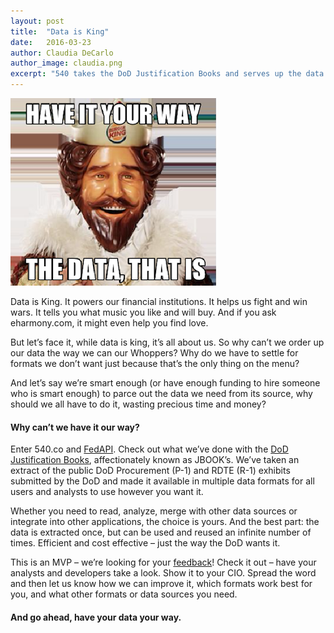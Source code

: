 ```yaml
---
layout: post
title:  "Data is King"
date:   2016-03-23
author: Claudia DeCarlo
author_image: claudia.png
excerpt: "540 takes the DoD Justification Books and serves up the data in different formats to satisfy the various needs of developers and analysts alike."
---
```

![HEADER IMAGE](/assets/blog/data-is-king/king.png)

Data is King.  It powers our financial institutions. It helps us fight and win wars. It tells you what music you like and will buy.  And if you ask eharmony.com, it might even help you find love.

But let’s face it, while data is king, it’s all about us.  So why can’t we order up our data the way we can our Whoppers?  Why do we have to settle for formats we don’t want just because that’s the only thing on the menu?  

And let’s say we’re smart enough (or have enough funding to hire someone who is smart enough) to parce out the data we need from its source, why should we all have to do it, wasting precious time and money?  

#### Why can’t we have it our way?

Enter 540.co and [FedAPI](https://fedapi.com). Check out what we’ve done with the [DoD Justification Books](https://jbooks.fedapi.io), affectionately known as JBOOK’s.  We’ve taken an extract of the public DoD Procurement (P-1) and RDTE (R-1) exhibits submitted by the DoD and made it available in multiple data formats for all users and analysts to use however you want it.  

Whether you need to read, analyze, merge with other data sources or integrate into other applications, the choice is yours. And the best part:  the data is extracted once, but can be used and reused an infinite number of times.  Efficient and cost effective – just the way the DoD wants it.  

This is an MVP – we’re looking for your <a href="mailto:claudia@540.co" target="_top">feedback</a>! Check it out – have your analysts and developers take a look. Show it to your CIO.  Spread the word and then let us know how we can improve it, which formats work best for you, and what other formats or data sources you need.

#### And go ahead, have your data your way.
